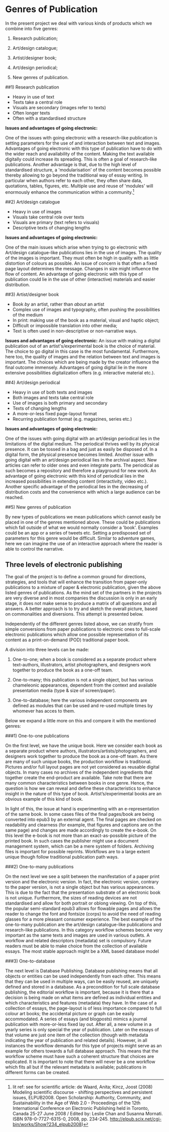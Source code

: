 # Genres of Publication

In the present project we deal with various kinds of products which we combine into  five genres: 

 1) Research publication;  

 2) Art/design catalogue;  

 3) Artist/designer book;  

 4) Art/design periodical;  

 5) New genres of publication.


##1) Research publication 

- Heavy in use of text
- Texts take a central role
- Visuals are secondary (images refer to texts)
- Often longer texts
- Often with a standardised structure

**Issues and advantages of going electronic:**  

One of the issues with going electronic with a research-like publication is setting parameters for the use of and interaction between text and images. Advantages of going electronic with this type of publication have to do with the wider reach and availability of the content. Making the text available digitally could increase its spreading. This is often a goal of research-like publications. Another advantage is that, due to the high level of standardised structure, a 'modularisation' of the content becomes possible thereby allowing to go beyond the traditional way of essay writing. In particular when authors refer to each other, they often share data, quotations, tables, figures, etc. Multiple use and reuse of 'modules' will enormously enhance the communication within a community.[^Kircz]


[^Kircz]:lit ref: see for scientific article: de Waard, Anita; Kircz, Joost (2008) Modeling scientific discourse - shifting perspectives and persistent issues, ELPUB2008. Open Scholarship: Authority, Community, and Sustainability in the Age of Web 2.0 - Proceedings of the 12th International Conference on Electronic Publishing held in Toronto, Canada 25-27 June 2008 / Edited by: Leslie Chan and Susanna Mornati. ISBN 978-0-7727-6315-0, 2008, pp. 234-245. http://elpub.scix.net/cgi-bin/works/Show?234_elpub2008)

##2) Art/design catalogue

- Heavy in use of images
- Visuals take central role over texts
- Visuals are primary (text refers to visuals)
- Descriptive texts of changing lengths

**Issues and advantages of going electronic:**  

One of the main issues which arise when trying to go electronic with Art/design catalogue-like publications lies in the use of images. The quality of the images is important. They must often be high in quality with as little distortion of colours as possible. An issue of concern is that often a fixed page layout determines the message. Changes in size might influence the flow of content. An advantage of going electronic with this type of publication could lie in the use of other (interactive) materials and easier distribution.  


##3)  Artist/designer book

- Book *by* an artist, rather than *about* an artist
- Complex use of images and typography, often pushing the possibilities of the medium
- In print: making use of the book as a material, visual and haptic object;
- Difficult or impossible translation into other media;
- Text is often used in non-descriptive or non-narrative ways.

**Issues and advantages of going electronic:** 
An issue with making a digital publication out of an artist's/experimental book is the choice of material. The choice to go digital in this case is the most fundamental. Furthermore, here too, the quality of images and the relation between text and images is important. The choices which are being made by the creator influence the final outcome immensely. Advantages of going digital lie in the more extensive possibilities digitalization offers (e.g. interactive material etc.).

##4) Art/design periodical

- Heavy in use of both texts and images 
- Both images and texts take central role
- Use of images is both primary and secondary
- Texts of changing lengths
- A more-or-less fixed page-layout format
- Recurring publication format (e.g. magazines, series etc.)


**Issues and advantages of going electronic:**  

One of the issues with going digital with an art/design periodical lies in the limitations of the digital medium. The periodical thrives well by its physical presence. It can be tossed in a bag and just as easily be disposed of. In a digital form, the physical presence becomes limited. Another issue with going digital with an art/design periodical lies in the archival aspect. New articles can refer to older ones and even integrate parts. The periodical as such becomes a repository and therefore a playground for new work. An advantage of going electronic with this kind of periodical lies in the increased possibilities in extending content (interactivity, video etc.). Another specific advantage of the periodical lies in the decreasing of distribution costs and the convenience with which a large audience can be reached. 


##5) New genres of publication

By new types of publications we mean publications which cannot easily be placed in one of the genres mentioned above. These could be publications which fall outside of what we would normally consider a 'book'. Examples could be an app or a series of tweets etc. Setting a predisposed set of parameters for this genre would be difficult. Similar to adventure games, here we can imagine the use of an interactive approach where the reader is able to control the narrative.


## Three levels of electronic publishing

The goal of the project is to define a common ground for directions, strategies, and tools that will enhance the transition from paper-only publications to a mixture of paper & electronic publication, given the above listed genres of publications.
As the mind set of the partners in the projects are very diverse and in most companies the discussion is only in an early stage, it does not make sense to produce a matrix of all questions and all answers. A better approach is to try and sketch the overall picture, based on commonalities and diversions. This attempt is presented below. 

Independently of the different genres listed above, we can stratify from simple conversions from paper publications to electronic ones to full-scale electronic publications which allow one possible representation of its content as a print-on-demand (POD) traditional paper book.

A division into three levels can be made:

1. One-to-one; when a book is considered as a separate product where text-authors, illustrators, artist photographers, and designers work together to produce the book as a one-off team.

2. One-to-many; this publication is not a single object, but has various chameleonic appearances, dependent from the context and available presentation media (type & size of screen/paper). 

3. One-to-database; here the various independent components are defined as modules that can be used and re-used multiple times by whomever has acces to them.

Below we expand a little more on this and compare it with the mentioned genres:

<!-- Kimmy and loes: perhas the three levels can also be visualised?-->


###1) One-to-one publications

On the first level, we have the unique book. Here we consider each book as a separate product where authors, illustrators/artists/photographers, and designers work together to produce the book as a one-off team. As there are many of such unique books, the production workflow is traditional. Pictures and/or full layout pages are not yet considered as reusable digital objects. In many cases no archives of the independent ingredients that together create the end-product are available. Take note that there are many common characteristics between books in one genre. Hence, the question is how we can reveal and define these characteristics to enhance insight in the nature of this type of book. Artist’s/experimental books are an obvious example of this kind of book.

In light of this, the issue at hand is experimenting with an e-representation of the same book. In some cases files of the final pages/book are being converted into epub3 by an external agent. The final pages are checked on readability and clearness (for example, that figures and captions are on the same page) and changes are made accordingly to create the e-book. On this level the e-book is not more than an exact-as-possible picture of the printed book. In such cases the publisher might use a document management system, which can be a mere system of folders. Archiving files is important for possible reprints. Workflows are to a large extent unique though follow traditional publication path ways. <!--I am wondering if this last paragraph is really needed? I feel its content can be said in a single sentence. @Amy can you change this depending on how you think it should be. -->


<!--@ margreet, I decided that it's still relevant to keep the second paragraph as it refers to the electronic transition. I feel that in this part(one-to-one), it's important to have a paragraph dedicated to print (1st p) and electronic (2nd p). -->

###2) One-to-many publications

On the next level we see a split between the manifestation of a paper print version and the electronic version. In fact, the electronic version, contrary to the paper version, is not a single object but has various appearances. This is due to the fact that the presentation substrate of an electronic book is not unique. Furthermore, the sizes of reading devices are not standardised and allow for both portrait or oblong viewing. On top of this, the popular semi-standard epub3 allows for flowable pages and allows the reader to change the font and fontsize (corps) to avoid the need of reading glasses for a more pleasant consumer experience. The best example of the one-to-many publication are the art/design catalogue-like publications and research-like publications. In this category workflow schemes become very important as the same texts and images are used in various outlets. A workflow and related descriptors (metadata) set is compulsory. Future readers must be able to make choice from the collection of available essays. The most stable approach might be a XML based database model

###3) One-to-database

The next level is Database Publishing. Database publishing means that all objects or entities can be used independently from each other. This means that they can be used in multiple ways, can be easily reused, are uniquely defined and stored in a database. As a precondition for full scale database publishing, the editorial workflow is important, because it is there that a decision is being made on what items are defined as individual entities and which characteristics and features (metadata) they have. In the case of a collection of essays, the page-layout is of less importance compared to full colour art books; the accidental picture or graph can be easily accommodated. A series of essays (and blogposts) mimics a journal publication with more-or-less fixed lay out. After all, a new volume in a yearly series is only special the year of publication. Later on the essays of that volume are just one item of the collection (though with metadata indicating the year of publication and related details). However, in all instances the workflow demands for this type of projects might serve as an example for others towards a full database approach. This means that the workflow scheme must have such a coherent structure that choices are explicated. It is important to note that there will never be a one workflow which fits all but if the relevant metadata is available; publications in different forms can be created. 
